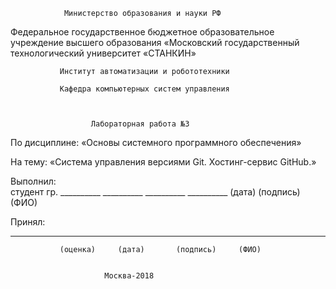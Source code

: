                 Министерство образования и науки РФ
Федеральное государственное бюджетное образовательное учреждение 
                        высшего образования 
«Московский государственный технологический университет «СТАНКИН»

               Институт автоматизации и робототехники

               Кафедра компьютерных систем управления



                      Лабораторная работа №3   


По дисциплине: «Основы системного программного обеспечения»

На тему: «Система управления версиями Git. Хостинг-сервис GitHub.»


Выполнил:                 
студент гр. __________     __________    __________  __________
                             (дата)      (подпись)     (ФИО)
                                                                                                         
Принял:  
__________    __________   __________    __________  __________
               (оценка)     (дата)       (подпись)     (ФИО)


                         Москва-2018
